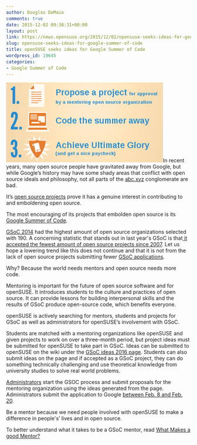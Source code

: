 ```yaml
---
author: Douglas DeMaio
comments: true
date: 2015-12-02 09:38:31+00:00
layout: post
link: https://news.opensuse.org/2015/12/02/opensuse-seeks-ideas-for-google-summer-of-code/
slug: opensuse-seeks-ideas-for-google-summer-of-code
title: openSUSE seeks ideas for Google Summer of Code
wordpress_id: 19645
categories:
- Google Summer of Code
---
```


[![google summer of code](/wp-content/uploads/2015/12/google-summer-of-code.png)](/wp-content/uploads/2015/12/google-summer-of-code.png)In recent years, many open source people have gravitated away from Google, but while Google’s history may have some shady areas that conflict with open source ideals and philosophy, not all parts of the [abc.xyz](https://abc.xyz/) conglomerate are bad.

It’s [open source projects](https://developers.google.com/open-source/projects?hl=en) prove it has a genuine interest in contributing to and emboldening open source.

The most encouraging of its projects that embolden open source is its [Google Summer of Code](https://en.wikipedia.org/wiki/Google_Summer_of_Code).

[GSoC 2014](https://developers.google.com/open-source/gsoc/resources/stats) had the highest amount of open source organizations selected with 190. A concerning statistic that stands out in last year's GSoC is that[ it accepted the fewest amount of open source projects since 2007](https://developers.google.com/open-source/gsoc/resources/stats). Let us hope a lowering trend like this does not continue and that it is not from the lack of open source projects submitting fewer [GSoC applications](https://en.opensuse.org/openSUSE:GSOC_application_form).

Why? Because the world needs mentors and open source needs more code.

<!-- more -->Mentoring is important for the future of open source software and for openSUSE. It introduces students to the culture and practices of open source. It can provide lessons for building interpersonal skills and the results of GSoC produce open-source code, which benefits everyone.

openSUSE is actively searching for mentors, students and projects for GSoC as well as administrators for openSUSE’s involvement with GSoC.

Students are matched with a mentoring organizations like openSUSE and given projects to work on over a three-month period, but project ideas must be submitted for openSUSE to take part in GSoC. Ideas can be submitted to openSUSE on the wiki under the [GSoC ideas 2016 page](https://en.opensuse.org/openSUSE:GSOC_ideas_2016). Students can also submit ideas on the page and if accepted as a GSoC project, they can do something technically challenging and use theoretical knowledge from university studies to solve real world problems.

[Administrators](https://en.opensuse.org/openSUSE:GSoC_admins) start the GSOC process and submit proposals for the mentoring organization using the ideas generated from the page. Administrators submit the application to Google [between Feb. 8 and Feb. 20](https://developers.google.com/open-source/gsoc/timeline).

Be a mentor because we need people involved with openSUSE to make a difference in people's’ lives and in open source.

To better understand what it takes to be a GSoC mentor, read [What Makes a good Mentor?](//en.flossmanuals.net/GSoCMentoring/what-makes-a-good-mentor/)
